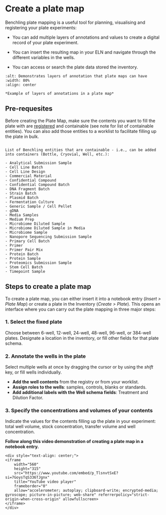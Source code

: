 # Create a plate map

Benchling plate mapping is a useful tool for planning, visualising and registering your plate experiments:

- You can add multiple layers of annotations and values to create a digital record of your plate experiment.

- You can insert the resulting map in your ELN and navigate through the different variables in the wells.

- You can access or search the plate data stored the inventory.

```{figure} ../_static/images/plate-map-1.png
:alt: Demonstrates layers of annotation that plate maps can have
:width: 80%
:align: center

*Example of layers of annotations in a plate map*
```

## Pre-requesites

Before creating the Plate Map, make sure the contents you want to fill the plate with are [registered](https://biosustain.github.io/benchling-resources/guides/use_registry.html) and containable (see note for list of containable entities). You can also add those entities to a worklist to facilitate filling up the plate in bulk. 

````{dropdown} List of Containable Entities

List of Benchling entities that are containable - i.e., can be added into containers (Bottle, Cryovial, Well, etc.):

- Analytical Submission Sample 
- Cell Line Batch 
- Cell Line Design 
- Commercial Material 
- Confidential Compound  
- Confidential Compound Batch 
- DNA Fragment Batch 
- Strain Batch 
- Plasmid Batch 
- Fermentation Culture 
- Generic Sample / Cell Pellet 
- gDNA  
- Media Samples 
- Medium Prep 
- Microbiome Diluted Sample 
- Microbiome Diluted Sample in Media 
- Microbiome Sample 
- Nanopore Sequencing Submission Sample 
- Primary Cell Batch 
- Primer 
- Primer Pair Mix 
- Protein Batch 
- Protein Sample 
- Proteomics Submission Sample 
- Stem Cell Batch 
- Timepoint Sample 
````

## Steps to create a plate map

To create a plate map, you can either insert it into a notebook entry (*Insert > Plate Map*) or create a plate in the Inventory (*Create > Plate*). This opens an interface where you can carry out the plate mapping in three major steps:

### 1. Select the fixed plate
Choose between 6-well, 12-well, 24-well, 48-well, 96-well, or 384-well plates. Designate a location in the inventory, or fill other fields for that plate schema.

### 2. Annotate the wells in the plate
Select multiple wells at once by dragging the cursor or by using the *shift* key, or fill wells individually.
- **Add the well contents** from the registry or from your worklist.
- **Assign roles to the wells**: samples, controls, blanks or standards.
- **Add additional labels with the Well schema fields**: Treatment and Dilution Factor.

### 3. Specify the concentrations and volumes of your contents
Indicate the values for the contents filling up the plate in your experiment: total well volume, stock concentration, transfer volume and well concentration.


**Follow along this video demonstration of creating a plate map in a notebook entry.**

````{raw} html
<div style="text-align: center;">
<iframe
    width="560"
    height="315"
    src="https://www.youtube.com/embed/p_TlsnvtSxE?si=7GoysTqS336TJgnx"
    title="YouTube video player"
    frameborder="0"
    allow="accelerometer; autoplay; clipboard-write; encrypted-media; gyroscope; picture-in-picture; web-share" referrerpolicy="strict-origin-when-cross-origin" allowfullscreen>
</iframe>
</div>
````
